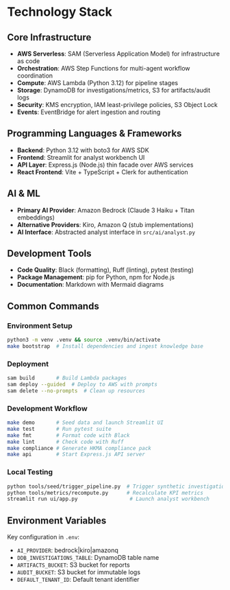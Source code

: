 # Technology Stack

## Core Infrastructure
- **AWS Serverless**: SAM (Serverless Application Model) for infrastructure as code
- **Orchestration**: AWS Step Functions for multi-agent workflow coordination
- **Compute**: AWS Lambda (Python 3.12) for pipeline stages
- **Storage**: DynamoDB for investigations/metrics, S3 for artifacts/audit logs
- **Security**: KMS encryption, IAM least-privilege policies, S3 Object Lock
- **Events**: EventBridge for alert ingestion and routing

## Programming Languages & Frameworks
- **Backend**: Python 3.12 with boto3 for AWS SDK
- **Frontend**: Streamlit for analyst workbench UI
- **API Layer**: Express.js (Node.js) thin facade over AWS services
- **React Frontend**: Vite + TypeScript + Clerk for authentication

## AI & ML
- **Primary AI Provider**: Amazon Bedrock (Claude 3 Haiku + Titan embeddings)
- **Alternative Providers**: Kiro, Amazon Q (stub implementations)
- **AI Interface**: Abstracted analyst interface in `src/ai/analyst.py`

## Development Tools
- **Code Quality**: Black (formatting), Ruff (linting), pytest (testing)
- **Package Management**: pip for Python, npm for Node.js
- **Documentation**: Markdown with Mermaid diagrams

## Common Commands

### Environment Setup
```bash
python3 -m venv .venv && source .venv/bin/activate
make bootstrap  # Install dependencies and ingest knowledge base
```

### Deployment
```bash
sam build       # Build Lambda packages
sam deploy --guided  # Deploy to AWS with prompts
sam delete --no-prompts  # Clean up resources
```

### Development Workflow
```bash
make demo       # Seed data and launch Streamlit UI
make test       # Run pytest suite
make fmt        # Format code with Black
make lint       # Check code with Ruff
make compliance # Generate HKMA compliance pack
make api        # Start Express.js API server
```

### Local Testing
```bash
python tools/seed/trigger_pipeline.py  # Trigger synthetic investigations
python tools/metrics/recompute.py      # Recalculate KPI metrics
streamlit run ui/app.py                 # Launch analyst workbench
```

## Environment Variables
Key configuration in `.env`:
- `AI_PROVIDER`: bedrock|kiro|amazonq
- `DDB_INVESTIGATIONS_TABLE`: DynamoDB table name
- `ARTIFACTS_BUCKET`: S3 bucket for reports
- `AUDIT_BUCKET`: S3 bucket for immutable logs
- `DEFAULT_TENANT_ID`: Default tenant identifier